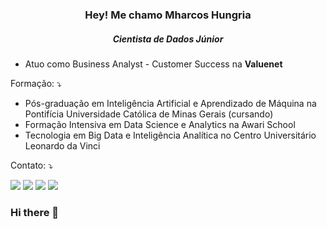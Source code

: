 <h3 align="center">Hey! Me chamo Mharcos Hungria</h2>
<h5 align="center">Cientista de Dados Júnior</h5>

- Atuo como Business Analyst - Customer Success na **Valuenet**

<p align="left">
  Formação: ⤵️
</p>

- Pós-graduação em Inteligência Artificial e Aprendizado de Máquina na Pontifícia Universidade Católica de Minas Gerais (cursando)
- Formação Intensiva em Data Science e Analytics na Awari School
- Tecnologia em Big Data e Inteligência Analítica no Centro Universitário Leonardo da Vinci

<p align="left">
  Contato: ⤵️
</p>

<p align="left">
  
  <a href="mailto:hungria.mharcos@gmail.com?subject=Olá%20?" alt="Gmail">
  <img src="https://img.shields.io/badge/-Gmail-FF0000?style=flat-square&labelColor=FF0000&logo=gmail&logoColor=white&link=LINK-DO-SEU-EMAIL" /></a>

  <a href="https://www.linkedin.com/in/mharcoshungria/" alt="Linkedin">
  <img src="https://img.shields.io/badge/-Linkedin-0e76a8?style=flat-square&logo=Linkedin&logoColor=white&link=LINK-DO-SEU-LINKEDIN" /></a>

  <a href="https://api.whatsapp.com/send?phone=5511978372869&text=Ol%C3%A1" alt="WhatsApp">
  <img src="https://img.shields.io/badge/-WhatsApp-25d366?style=flat-square&labelColor=25d366&logo=whatsapp&logoColor=white&link=API-DO-SEU-WHATSAPP"/></a>
  
  <a href="https://github.com/mharcoshungria" alt="Webpage">
  <img src="https://img.shields.io/badge/-Portfolio-DF0174?style=flat-square&labelColor=DF0174&logo=github&logoColor=white&link=https://smalvar.github.io/"/></a>
</p>  




### Hi there 👋

<!--
**mharcoshungria/mharcoshungria** is a ✨ _special_ ✨ repository because its `README.md` (this file) appears on your GitHub profile.

Here are some ideas to get you started:

- 🔭 I’m currently working on ...
- 🌱 I’m currently learning ...
- 👯 I’m looking to collaborate on ...
- 🤔 I’m looking for help with ...
- 💬 Ask me about ...
- 📫 How to reach me: ...
- 😄 Pronouns: ...
- ⚡ Fun fact: ...
-->
